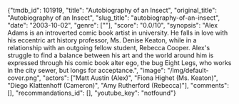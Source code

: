 {"tmdb_id": 101919, "title": "Autobiography of an Insect", "original_title": "Autobiography of an Insect", "slug_title": "autobiography-of-an-insect", "date": "2003-10-02", "genre": [""], "score": "0.0/10", "synopsis": "Alex Adams is an introverted comic book artist in university. He falls in love with his eccentric art history professor, Ms. Denise Keaton, while in a relationship with an outgoing fellow student, Rebecca Cooper. Alex's struggle to find a balance between his art and the world around him is expressed through his comic book alter ego, the bug Eight Legs, who works in the city sewer, but longs for acceptance.", "image": "/img/default-cover.png", "actors": ["Matt Austin (Alex)", "Fiona Highet (Ms. Keaton)", "Diego Klattenhoff (Cameron)", "Amy Rutherford (Rebecca)"], "comments": [], "recommandations_id": [], "youtube_key": "notfound"}